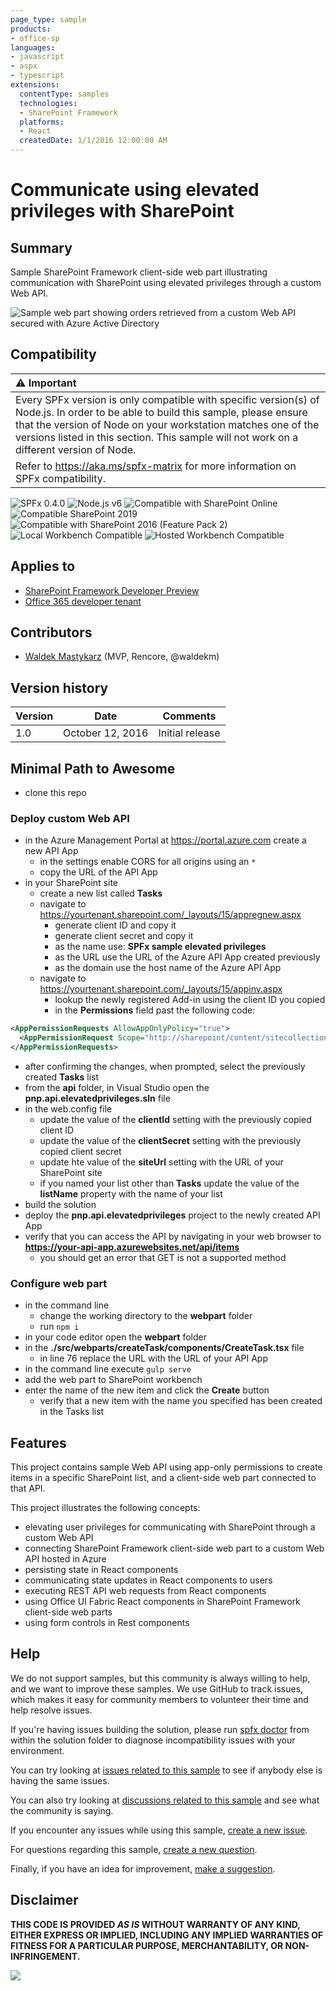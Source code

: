 ```yaml
---
page_type: sample
products:
- office-sp
languages:
- javascript
- aspx
- typescript
extensions:
  contentType: samples
  technologies:
  - SharePoint Framework
  platforms:
  - React
  createdDate: 1/1/2016 12:00:00 AM
---
```

# Communicate using elevated privileges with SharePoint

## Summary

Sample SharePoint Framework client-side web part illustrating communication with SharePoint using elevated privileges through a custom Web API.

![Sample web part showing orders retrieved from a custom Web API secured with Azure Active Directory](./assets/preview.png)


## Compatibility

| :warning: Important          |
|:---------------------------|
| Every SPFx version is only compatible with specific version(s) of Node.js. In order to be able to build this sample, please ensure that the version of Node on your workstation matches one of the versions listed in this section. This sample will not work on a different version of Node.|
|Refer to <https://aka.ms/spfx-matrix> for more information on SPFx compatibility.   |

![SPFx 0.4.0](https://img.shields.io/badge/SPFx-0.4.0-orange.svg)
![Node.js v6](https://img.shields.io/badge/Node.js-v6-green.svg) 
![Compatible with SharePoint Online](https://img.shields.io/badge/SharePoint%20Online-Compatible-green.svg)
![Compatible SharePoint 2019](https://img.shields.io/badge/SharePoint%20Server%202019-Compatible-green.svg)
![Compatible with SharePoint 2016 (Feature Pack 2)](https://img.shields.io/badge/SharePoint%20Server%202016%20(Feature%20Pack%202)-Compatible-green.svg)
![Local Workbench Compatible](https://img.shields.io/badge/Local%20Workbench-Compatible-green.svg)
![Hosted Workbench Compatible](https://img.shields.io/badge/Hosted%20Workbench-Compatible-green.svg)


## Applies to

* [SharePoint Framework Developer Preview](https://learn.microsoft.com/sharepoint/dev/spfx/sharepoint-framework-overview)
* [Office 365 developer tenant](https://learn.microsoft.com/sharepoint/dev/spfx/set-up-your-developer-tenant)

## Contributors

* [Waldek Mastykarz](https://github.com/waldekmastykarz) (MVP, Rencore, @waldekm)

## Version history

Version|Date|Comments
-------|----|--------
1.0|October 12, 2016|Initial release

## Minimal Path to Awesome

- clone this repo

### Deploy custom Web API

- in the Azure Management Portal at https://portal.azure.com create a new API App
  - in the settings enable CORS for all origins using an `*`
  - copy the URL of the API App
- in your SharePoint site
  - create a new list called **Tasks**
  - navigate to https://yourtenant.sharepoint.com/_layouts/15/appregnew.aspx
    - generate client ID and copy it
    - generate client secret and copy it
    - as the name use: **SPFx sample elevated privileges**
    - as the URL use the URL of the Azure API App created previously
    - as the domain use the host name of the Azure API App
  - navigate to https://yourtenant.sharepoint.com/_layouts/15/appinv.aspx
    - lookup the newly registered Add-in using the client ID you copied
    - in the **Permissions** field past the following code:

```xml
<AppPermissionRequests AllowAppOnlyPolicy="true">
  <AppPermissionRequest Scope="http://sharepoint/content/sitecollection/web/list" Right="Write" />
</AppPermissionRequests>
```

- after confirming the changes, when prompted, select the previously created **Tasks** list 
- from the **api** folder, in Visual Studio open the **pnp.api.elevatedprivileges.sln** file
- in the web.config file
  - update the value of the **clientId** setting with the previously copied client ID
  - update the value of the **clientSecret** setting with the previously copied client secret
  - update hte value of the **siteUrl** setting with the URL of your SharePoint site
  - if you named your list other than **Tasks** update the value of the **listName** property with the name of your list
- build the solution
- deploy the **pnp.api.elevatedprivileges** project to the newly created API App
- verify that you can access the API by navigating in your web browser to **https://your-api-app.azurewebsites.net/api/items**
  - you should get an error that GET is not a supported method

### Configure web part

- in the command line
  - change the working directory to the **webpart** folder
  - run `npm i`
- in your code editor open the **webpart** folder
- in the **./src/webparts/createTask/components/CreateTask.tsx** file
  - in line 76 replace the URL with the URL of your API App
- in the command line execute `gulp serve`
- add the web part to SharePoint workbench
- enter the name of the new item and click the **Create** button
  - verify that a new item with the name you specified has been created in the Tasks list

## Features

This project contains sample Web API using app-only permissions to create items in a specific SharePoint list, and a client-side web part connected to that API.

This project illustrates the following concepts:
- elevating user privileges for communicating with SharePoint through a custom Web API
- connecting SharePoint Framework client-side web part to a custom Web API hosted in Azure
- persisting state in React components
- communicating state updates in React components to users
- executing REST API web requests from React components
- using Office UI Fabric React components in SharePoint Framework client-side web parts
- using form controls in Rest components

## Help

We do not support samples, but this community is always willing to help, and we want to improve these samples. We use GitHub to track issues, which makes it easy for  community members to volunteer their time and help resolve issues.

If you're having issues building the solution, please run [spfx doctor](https://pnp.github.io/cli-microsoft365/cmd/spfx/spfx-doctor/) from within the solution folder to diagnose incompatibility issues with your environment.

You can try looking at [issues related to this sample](https://github.com/pnp/sp-dev-fx-webparts/issues?q=label%3A%22sample%3A%20react-sp-elevatedprivileges%22) to see if anybody else is having the same issues.

You can also try looking at [discussions related to this sample](https://github.com/pnp/sp-dev-fx-webparts/discussions?discussions_q=react-sp-elevatedprivileges) and see what the community is saying.

If you encounter any issues while using this sample, [create a new issue](https://github.com/pnp/sp-dev-fx-webparts/issues/new?assignees=&labels=Needs%3A+Triage+%3Amag%3A%2Ctype%3Abug-suspected%2Csample%3A%20react-sp-elevatedprivileges&template=bug-report.yml&sample=react-sp-elevatedprivileges&authors=@waldekmastykarz&title=react-sp-elevatedprivileges%20-%20).

For questions regarding this sample, [create a new question](https://github.com/pnp/sp-dev-fx-webparts/issues/new?assignees=&labels=Needs%3A+Triage+%3Amag%3A%2Ctype%3Aquestion%2Csample%3A%20react-sp-elevatedprivileges&template=question.yml&sample=react-sp-elevatedprivileges&authors=@waldekmastykarz&title=react-sp-elevatedprivileges%20-%20).

Finally, if you have an idea for improvement, [make a suggestion](https://github.com/pnp/sp-dev-fx-webparts/issues/new?assignees=&labels=Needs%3A+Triage+%3Amag%3A%2Ctype%3Aenhancement%2Csample%3A%20react-sp-elevatedprivileges&template=suggestion.yml&sample=react-sp-elevatedprivileges&authors=@waldekmastykarz&title=react-sp-elevatedprivileges%20-%20).


## Disclaimer

**THIS CODE IS PROVIDED *AS IS* WITHOUT WARRANTY OF ANY KIND, EITHER EXPRESS OR IMPLIED, INCLUDING ANY IMPLIED WARRANTIES OF FITNESS FOR A PARTICULAR PURPOSE, MERCHANTABILITY, OR NON-INFRINGEMENT.**

<img src="https://m365-visitor-stats.azurewebsites.net/sp-dev-fx-webparts/samples/react-sp-elevatedprivileges" />